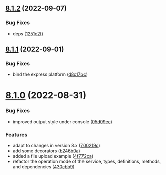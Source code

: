 ## [8.1.2](https://github.com/vodyani/vodyani/compare/v8.1.1...v8.1.2) (2022-09-07)


### Bug Fixes

* deps ([1251c2f](https://github.com/vodyani/vodyani/commit/1251c2f1f93ca659d5b3d4f978ffe5a91b9f5ede))

## [8.1.1](https://github.com/vodyani/vodyani/compare/v8.1.0...v8.1.1) (2022-09-01)


### Bug Fixes

* bind the express platform ([d8c17bc](https://github.com/vodyani/vodyani/commit/d8c17bcc2b45901b46a76465bced4ba6a8746810))

# [8.1.0](https://github.com/vodyani/vodyani/compare/v8.0.1...v8.1.0) (2022-08-31)


### Bug Fixes

* improved output style under console ([05d09ec](https://github.com/vodyani/vodyani/commit/05d09ec133eea4ecbed9a5646cc021c940b7d9e6))


### Features

* adapt to changes in version 8.x ([700219c](https://github.com/vodyani/vodyani/commit/700219cb56422f5fb9fc877fb69602657b2a007b))
* add some decorators ([b246b0a](https://github.com/vodyani/vodyani/commit/b246b0a917b9a136bf517f96e765a739b8475ec9))
* added a file upload example ([4f772ca](https://github.com/vodyani/vodyani/commit/4f772cab7597585a652dc29b711b9b5dd5b44c45))
* refactor the operation mode of the service, types, definitions, methods, and dependencies ([430cbb9](https://github.com/vodyani/vodyani/commit/430cbb9d906ea124cb4b7ef4358f5e197ef9ec1e))
